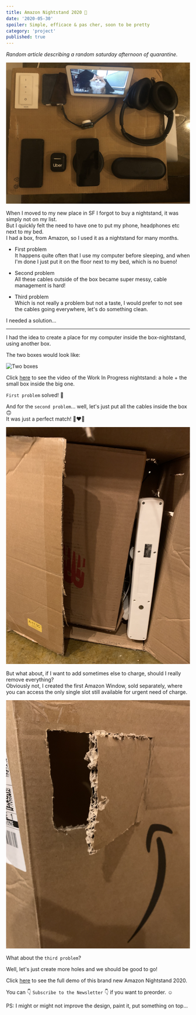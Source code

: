 ```yaml
---
title: Amazon Nightstand 2020 🧰
date: '2020-05-30'
spoiler: Simple, efficace & pas cher, soon to be pretty
category: 'project'
published: true
---
```


_Random article describing a random saturday afternoon of quarantine._

![Amazon Nightstand 2020](./amazon-nightstand-2020.png)

When I moved to my new place in SF I forgot to buy a nightstand, it was simply not on my list.  
But I quickly felt the need to have one to put my phone, headphones etc next to my bed.  
I had a box, from Amazon, so I used it as a nightstand for many months.

- First problem  
It happens quite often that I use my computer before sleeping, and when I'm done I just put it on the floor next to my bed, which is no bueno!

- Second problem  
All these cables outside of the box became super messy, cable management is hard!

- Third problem  
Which is not really a problem but not a taste, I would prefer to not see the cables going everywhere, let's do something clean.

I needed a solution...

-----------------------

I had the idea to create a place for my computer inside the box-nightstand, using another box.

The two boxes would look like:

![Two boxes](./two-boxes.png)

Click [here](https://www.youtube.com/watch?v=dVpYiGXWpVA) to see the video of the Work In Progress nightstand: a hole + the small box inside the big one.

`First problem` solved! 🥳

And for the `second problem`... well, let's just put all the cables inside the box 🙃  
It was just a perfect match! 👩‍❤️‍👨

![Cables inside box](./cables-inside-box.png)

But what about, if I want to add sometimes else to charge, should I really remove everything?  
Obviously not, I created the first Amazon Window, sold separately, where you can access the only single slot still available for urgent need of charge.

![Amazon Window](./amazon-window.png)

What about the `third problem`?

Well, let's just create more holes and we should be good to go!

Click [here](https://www.youtube.com/watch?v=KxRz7Igzli4) to see the full demo of this brand new Amazon Nightstand 2020.

You can 👇 `Subscribe to the Newsletter` 👇 if you want to preorder. ☺️

PS: I might or might not improve the design, paint it, put something on top...